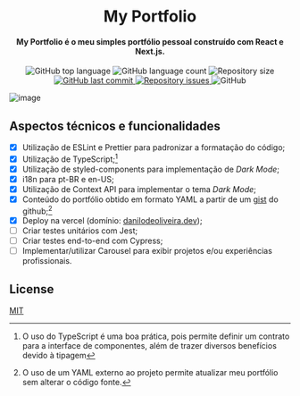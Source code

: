 <h1 align="center">My Portfolio</h1>

<h4 align="center">
  My Portfolio é o meu simples portfólio pessoal construído com React e Next.js.
</h4>

<p align="center">
  <img alt="GitHub top language" src="https://img.shields.io/github/languages/top/DaniloSI/myportfolio">

  <img alt="GitHub language count" src="https://img.shields.io/github/languages/count/DaniloSI/myportfolio">

  <img alt="Repository size" src="https://img.shields.io/github/repo-size/DaniloSI/myportfolio">

  <a href="https://github.com/DaniloSI/myportfolio/commits/main">
    <img alt="GitHub last commit" src="https://img.shields.io/github/last-commit/DaniloSI/myportfolio">
  </a>

  <a href="https://github.com/DaniloSI/myportfolio/issues">
    <img alt="Repository issues" src="https://img.shields.io/github/issues/DaniloSI/myportfolio">
  </a>

  <img alt="GitHub" src="https://img.shields.io/github/license/DaniloSI/myportfolio">
</p>

![image](https://user-images.githubusercontent.com/9607568/172606435-76b7a4f6-a11a-4255-8cd2-4bb1dea38944.png)

## Aspectos técnicos e funcionalidades

- [x] Utilização de ESLint e Prettier para padronizar a formatação do código;
- [x] Utilização de TypeScript;[^1]
- [x] Utilização de styled-components para implementação de _Dark Mode_;
- [x] i18n para pt-BR e en-US;
- [x] Utilização de Context API para implementar o tema _Dark Mode_;
- [x] Conteúdo do portfólio obtido em formato YAML a partir de um [gist](https://gist.github.com/DaniloSI/b5c23385c7af2b048581c18d1ddbac47) do github;[^2]
- [x] Deploy na vercel (domínio: [danilodeoliveira.dev](https://danilodeoliveira.dev/));
- [ ] Criar testes unitários com Jest;
- [ ] Criar testes end-to-end com Cypress;
- [ ] Implementar/utilizar Carousel para exibir projetos e/ou experiências profissionais.

[^1]: O uso do TypeScript é uma boa prática, pois permite definir um contrato para a interface de componentes, além de trazer diversos benefícios devido à tipagem
[^2]: O uso de um YAML externo ao projeto permite atualizar meu portfólio sem alterar o código fonte.

## License
[MIT](https://choosealicense.com/licenses/mit/)
